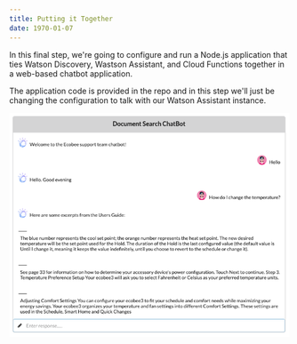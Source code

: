 ```yaml
---
title: Putting it Together
date: 1970-01-07
---
```


In this final step, we're going to configure and run a Node.js application that ties Watson Discovery, Wastson Assistant, and Cloud Functions together in a web-based chatbot application.

The application code is provided in the repo and in this step we'll just be changing the configuration to talk with our Watson Assistant instance.

![](assets/node-app-chatbot.png)

